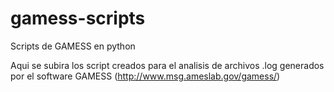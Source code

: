 # gamess-scripts
Scripts de GAMESS en python

Aqui se subira los script creados para el analisis de archivos .log generados por el software GAMESS (http://www.msg.ameslab.gov/gamess/)
